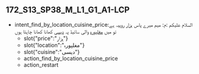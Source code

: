 ## 172_S13_SP38_M_L1_G1_A1-LCP
* intent_find_by_location_cuisine_price:السلام علیکم :م: میم میرے پاس [ہزار](price) روپیہ ہے تو میں [مغلپورہ](location) والی سائیڈ پہ [دیسی](cuisine) کھانا کھانا چاہتا ہوں
	- slot{"price":"ہزار"}
	- slot{"location":"مغلپورہ"}
	- slot{"cuisine":"دیسی"}
	- action_find_by_location_cuisine_price
	- action_restart